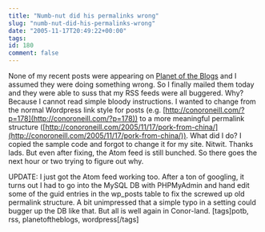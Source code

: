 ```yaml
---
title: "Numb-nut did his permalinks wrong"
slug: "numb-nut-did-his-permalinks-wrong"
date: "2005-11-17T20:49:22+00:00"
tags:
id: 180
comment: false
---
```


None of my recent posts were appearing on [Planet of the Blogs](http://www.planetoftheblogs.com/) and I assumed they were doing something wrong. So I finally mailed them today and they were able to suss that my RSS feeds were all buggered. Why? Because I cannot read simple bloody instructions. I wanted to change from the normal Wordpress link style for posts (e.g. [http://conoroneill.com/?p=178](http://conoroneill.com/?p=178)) to a more meaningful permalink structure ([http://conoroneill.com/2005/11/17/pork-from-china/](http://conoroneill.com/2005/11/17/pork-from-china/)). What did I do? I copied the sample code and forgot to change it for my site. Nitwit. Thanks lads. But even after fixing, the Atom feed is still bunched. So there goes the next hour or two trying to figure out why.

UPDATE: I just got the Atom feed working too. After a ton of googling, it turns out I had to go into the MySQL DB with PHPMyAdmin and hand edit some of the guid entries in the wp_posts table to fix the screwed up old permalink structure. A bit unimpressed that a simple typo in a setting could bugger up the DB like that. But all is well again in Conor-land.
[tags]potb, rss, planetoftheblogs, wordpress[/tags]
